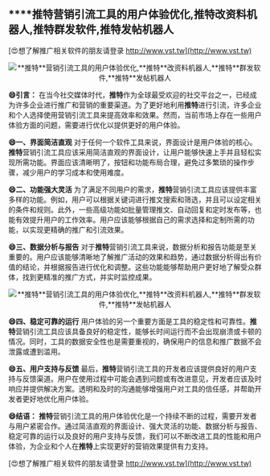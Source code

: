 ## ****推特**营销引流工具的用户体验优化,**推特**改资料机器人,**推特**群发软件,**推特**发帖机器人**

[😍想了解推广相关软件的朋友请登录 http://www.vst.tw](http://www.vst.tw)

 <center><img src="https://vst.tw/MP4/tuiguang/png/4.png" alt="**推特**营销引流工具的用户体验优化,**推特**改资料机器人,**推特**群发软件,**推特**发帖机器人"></center>

**😄引言：**
在当今社交媒体时代，**推特**作为全球最受欢迎的社交平台之一，已经成为许多企业进行推广和营销的重要渠道。为了更好地利用**推特**进行引流，许多企业和个人选择使用营销引流工具来提高效率和效果。然而，当前市场上存在一些用户体验方面的问题，需要进行优化以提供更好的用户体验。

**😄一、界面简洁直观**
对于任何一个软件工具来说，界面设计是用户体验的核心。**推特**营销引流工具应该采用简洁直观的界面设计，让用户能够快速上手并且轻松实现所需功能。界面应该清晰明了，按钮和功能布局合理，避免过多繁琐的操作步骤，减少用户的学习成本和使用难度。

**😄二、功能强大灵活**
为了满足不同用户的需求，**推特**营销引流工具应该提供丰富多样的功能。例如，用户可以根据关键词进行推文搜索和筛选，并且可以设定相关的条件和规则。此外，一些高级功能如批量管理推文、自动回复和定时发布等，也能有效提升用户的工作效率。用户应该能够根据自己的需求选择和定制所需的功能，以实现更精确的推广和引流效果。

**😄三、数据分析与报告**
对于**推特**营销引流工具来说，数据分析和报告功能是至关重要的。用户应该能够清晰地了解推广活动的效果和趋势，通过数据分析得出有价值的结论，并根据报告进行优化和调整。这些功能能够帮助用户更好地了解受众群体，找到更精准的推广方式，并实时监控成果。

 <center><img src="https://vst.tw/MP4/tuiguang/png/6.png" alt="**推特**营销引流工具的用户体验优化,**推特**改资料机器人,**推特**群发软件,**推特**发帖机器人"></center>

**😄四、稳定可靠的运行**
用户体验的另一个重要方面是工具的稳定性和可靠性。**推特**营销引流工具应该具备良好的稳定性，能够长时间运行而不会出现崩溃或卡顿的情况。同时，工具的数据安全性也是需要重视的，确保用户的信息和推广数据不会泄露或遭到滥用。

**😄五、用户支持与反馈**
最后，**推特**营销引流工具的开发者应该提供良好的用户支持与反馈渠道。用户在使用过程中可能会遇到问题或有改进意见，开发者应该及时响应并提供解决方案。透明和及时的沟通能够增强用户对工具的信任感，并帮助开发者更好地优化用户体验。

**😄结语：**
**推特**营销引流工具的用户体验优化是一个持续不断的过程，需要开发者与用户紧密合作。通过简洁直观的界面设计、强大灵活的功能、数据分析与报告、稳定可靠的运行以及良好的用户支持与反馈，我们可以不断改进工具的性能和用户体验，为企业和个人在**推特**上实现更好的营销效果提供有力支持。

[😍想了解推广相关软件的朋友请登录 http://www.vst.tw](http://www.vst.tw)



